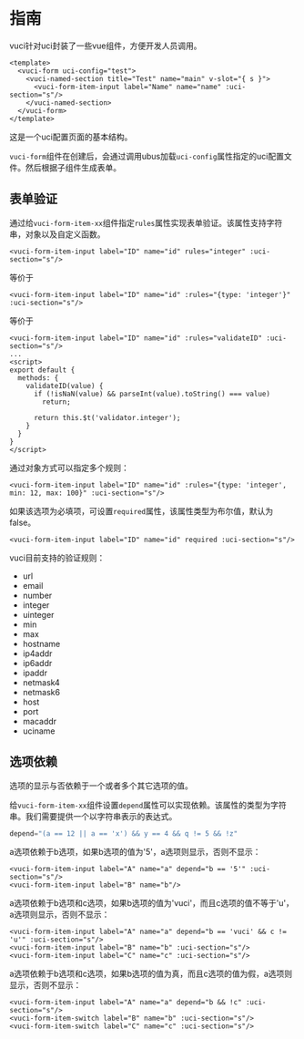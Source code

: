 # 指南

vuci针对uci封装了一些vue组件，方便开发人员调用。

``` vue
<template>
  <vuci-form uci-config="test">
    <vuci-named-section title="Test" name="main" v-slot="{ s }">
      <vuci-form-item-input label="Name" name="name" :uci-section="s"/>
    </vuci-named-section>
  </vuci-form>
</template>
```
这是一个uci配置页面的基本结构。

`vuci-form`组件在创建后，会通过调用ubus加载`uci-config`属性指定的uci配置文件。然后根据子组件生成表单。

## 表单验证

通过给`vuci-form-item-xx`组件指定`rules`属性实现表单验证。该属性支持字符串，对象以及自定义函数。

``` vue
<vuci-form-item-input label="ID" name="id" rules="integer" :uci-section="s"/>
```
等价于
``` vue
<vuci-form-item-input label="ID" name="id" :rules="{type: 'integer'}" :uci-section="s"/>
```
等价于
``` vue
<vuci-form-item-input label="ID" name="id" :rules="validateID" :uci-section="s"/>
...
<script>
export default {
  methods: {
    validateID(value) {
      if (!isNaN(value) && parseInt(value).toString() === value)
        return;

      return this.$t('validator.integer');
    }
  }
}
</script>
```

通过对象方式可以指定多个规则：
``` vue
<vuci-form-item-input label="ID" name="id" :rules="{type: 'integer', min: 12, max: 100}" :uci-section="s"/>
```

如果该选项为必填项，可设置`required`属性，该属性类型为布尔值，默认为false。
``` vue
<vuci-form-item-input label="ID" name="id" required :uci-section="s"/>
```

vuci目前支持的验证规则：
- url
- email
- number
- integer
- uinteger
- min
- max
- hostname
- ip4addr
- ip6addr
- ipaddr
- netmask4
- netmask6
- host
- port
- macaddr
- uciname

## 选项依赖

选项的显示与否依赖于一个或者多个其它选项的值。

给`vuci-form-item-xx`组件设置`depend`属性可以实现依赖。该属性的类型为字符串。我们需要提供一个以字符串表示的表达式。
``` js
depend="(a == 12 || a == 'x') && y == 4 && q != 5 && !z"
```

a选项依赖于b选项，如果b选项的值为'5'，a选项则显示，否则不显示：
``` vue
<vuci-form-item-input label="A" name="a" depend="b == '5'" :uci-section="s"/>
<vuci-form-item-input label="B" name="b"/>
```

a选项依赖于b选项和c选项，如果b选项的值为'vuci'，而且c选项的值不等于'u'，a选项则显示，否则不显示：
``` vue
<vuci-form-item-input label="A" name="a" depend="b == 'vuci' && c != 'u'" :uci-section="s"/>
<vuci-form-item-input label="B" name="b" :uci-section="s"/>
<vuci-form-item-input label="C" name="c" :uci-section="s"/>
```

a选项依赖于b选项和c选项，如果b选项的值为真，而且c选项的值为假，a选项则显示，否则不显示：
``` vue
<vuci-form-item-input label="A" name="a" depend="b && !c" :uci-section="s"/>
<vuci-form-item-switch label="B" name="b" :uci-section="s"/>
<vuci-form-item-switch label="C" name="c" :uci-section="s"/>
```